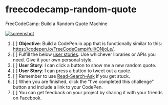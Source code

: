 # freecodecamp-random-quote
FreeCodeCamp: Build a Random Quote Machine

[![screenshot](https://i.imgur.com/FlmsWUM.png)](https://codepen.io/FreeCodeCamp/full/ONjoLe/)

1. [ ] **Objective**: Build a CodePen.io app that is functionally similar to
this: https://codepen.io/FreeCodeCamp/full/ONjoLe/.
2. [ ] Fulfill the below [user stories](https://en.wikipedia.org/wiki/User_story).
Use whichever libraries or APIs you need. Give it your own personal style.
3. [ ] **User Story**: I can click a button to show me a new random quote.
4. [ ] **User Story**: I can press a button to tweet out a quote.
5. [ ] Remember to use [Read-Search-Ask](http://forum.freecodecamp.org/t/how-to-get-help-when-you-are-stuck/19514)
if you get stuck.
6. [ ] When you are finished, click the "I've completed this challenge" button
and include a link to your CodePen.
7. [ ] You can get feedback on your project by sharing it with your friends on Facebook.
